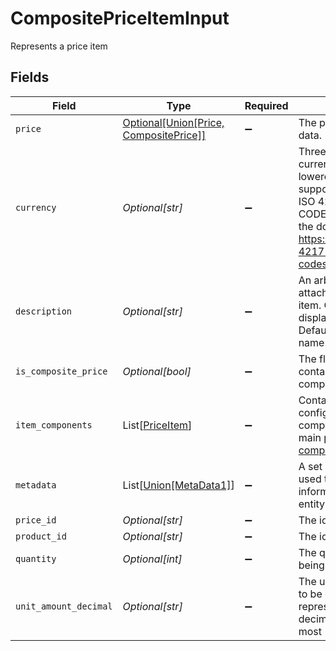 # CompositePriceItemInput

Represents a price item


## Fields

| Field                                                                                                                                                                                    | Type                                                                                                                                                                                     | Required                                                                                                                                                                                 | Description                                                                                                                                                                              | Example                                                                                                                                                                                  |
| ---------------------------------------------------------------------------------------------------------------------------------------------------------------------------------------- | ---------------------------------------------------------------------------------------------------------------------------------------------------------------------------------------- | ---------------------------------------------------------------------------------------------------------------------------------------------------------------------------------------- | ---------------------------------------------------------------------------------------------------------------------------------------------------------------------------------------- | ---------------------------------------------------------------------------------------------------------------------------------------------------------------------------------------- |
| `price`                                                                                                                                                                                  | [Optional[Union[Price, CompositePrice]]](../../models/shared/compositepriceitemprice.md)                                                                                                 | :heavy_minus_sign:                                                                                                                                                                       | The price snapshot data.                                                                                                                                                                 |                                                                                                                                                                                          |
| `currency`                                                                                                                                                                               | *Optional[str]*                                                                                                                                                                          | :heavy_minus_sign:                                                                                                                                                                       | Three-letter ISO currency code, in lowercase. Must be a supported currency.<br/>ISO 4217 CURRENCY CODES as specified in the documentation: https://www.iso.org/iso-4217-currency-codes.html<br/> | EUR                                                                                                                                                                                      |
| `description`                                                                                                                                                                            | *Optional[str]*                                                                                                                                                                          | :heavy_minus_sign:                                                                                                                                                                       | An arbitrary string attached to the price item. Often useful for displaying to users. Defaults to product name.                                                                          |                                                                                                                                                                                          |
| `is_composite_price`                                                                                                                                                                     | *Optional[bool]*                                                                                                                                                                         | :heavy_minus_sign:                                                                                                                                                                       | The flag for prices that contain price components.                                                                                                                                       |                                                                                                                                                                                          |
| `item_components`                                                                                                                                                                        | List[[PriceItem](../../models/shared/priceitem.md)]                                                                                                                                      | :heavy_minus_sign:                                                                                                                                                                       | Contains price item configurations, per price component, when the main price item is a [composite price](/api/pricing#tag/dynamic_price_schema).                                         |                                                                                                                                                                                          |
| `metadata`                                                                                                                                                                               | List[[Union[MetaData1]](../../models/shared/metadata.md)]                                                                                                                                | :heavy_minus_sign:                                                                                                                                                                       | A set of key-value pairs used to store meta data information about an entity.                                                                                                            |                                                                                                                                                                                          |
| `price_id`                                                                                                                                                                               | *Optional[str]*                                                                                                                                                                          | :heavy_minus_sign:                                                                                                                                                                       | The id of the price.                                                                                                                                                                     |                                                                                                                                                                                          |
| `product_id`                                                                                                                                                                             | *Optional[str]*                                                                                                                                                                          | :heavy_minus_sign:                                                                                                                                                                       | The id of the product.                                                                                                                                                                   |                                                                                                                                                                                          |
| `quantity`                                                                                                                                                                               | *Optional[int]*                                                                                                                                                                          | :heavy_minus_sign:                                                                                                                                                                       | The quantity of products being purchased.                                                                                                                                                |                                                                                                                                                                                          |
| `unit_amount_decimal`                                                                                                                                                                    | *Optional[str]*                                                                                                                                                                          | :heavy_minus_sign:                                                                                                                                                                       | The unit amount in cents to be charged, represented as a decimal string with at most 12 decimal places.                                                                                  |                                                                                                                                                                                          |